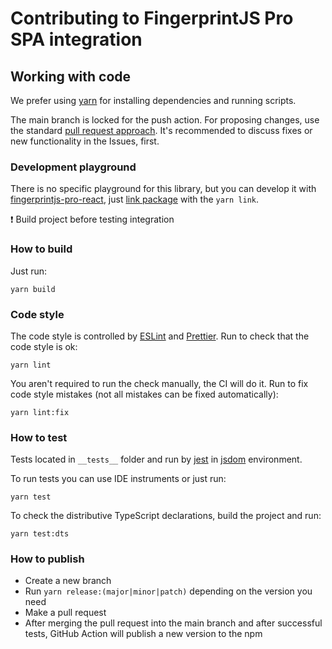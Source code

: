 # Contributing to FingerprintJS Pro SPA integration

## Working with code

We prefer using [yarn](https://yarnpkg.com/) for installing dependencies and running scripts.

The main branch is locked for the push action. For proposing changes, use the standard [pull request approach](https://docs.github.com/en/pull-requests/collaborating-with-pull-requests/proposing-changes-to-your-work-with-pull-requests/creating-a-pull-request). It's recommended to discuss fixes or new functionality in the Issues, first.

### Development playground

There is no specific playground for this library, but you can develop it with [fingerprintjs-pro-react](https://github.com/fingerprintjs/fingerprintjs-pro-react), just [link package](https://yarnpkg.com/cli/link) with the `yarn link`.

❗ Build project before testing integration

### How to build
Just run:
```shell
yarn build
```

### Code style

The code style is controlled by [ESLint](https://eslint.org/) and [Prettier](https://prettier.io/). Run to check that the code style is ok:
```shell
yarn lint
```

You aren't required to run the check manually, the CI will do it. Run to fix code style mistakes (not all mistakes can be fixed automatically):
```shell
yarn lint:fix
```

### How to test
Tests located in `__tests__` folder and run by [jest](https://jestjs.io/) in [jsdom](https://github.com/jsdom/jsdom) environment.

To run tests you can use IDE instruments or just run:
```shell
yarn test
```

To check the distributive TypeScript declarations, build the project and run:
```shell
yarn test:dts
```

### How to publish
- Create a new branch
- Run `yarn release:(major|minor|patch)` depending on the version you need
- Make a pull request
- After merging the pull request into the main branch and after successful tests, GitHub Action will publish a new version to the npm
